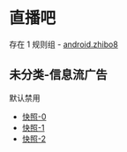 # 直播吧

存在 1 规则组 - [android.zhibo8](/src/apps/android.zhibo8.ts)

## 未分类-信息流广告

默认禁用

- [快照-0](https://i.gkd.li/i/12841134)
- [快照-1](https://i.gkd.li/i/12841135)
- [快照-2](https://i.gkd.li/i/13786148)

